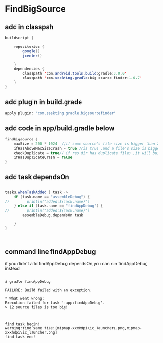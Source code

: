 # FindBigSource


## add in classpah
```java
buildscript {

    repositories {
        google()
        jcenter()

    }
    dependencies {
        classpath 'com.android.tools.build:gradle:3.0.0'
        classpath 'com.seekting.gradle:big-source-finder:1.0.7'
    }
}

```
## add plugin in build.grade
```gradle
apply plugin: 'com.seekting.gradle.bigsourcefinder'

```
## add code in app/build.gradle below
```gradle
findbigsource {
    maxSize = 200 * 1024  //if some source's file size is bigger than 200*1024,it will build fail if ifHasAboveMaxSizeCrash=true
    ifHasAboveMaxSizeCrash = true //is true ,and a file's size is bigger than maxSize,it will build fail
    checkDuplicate = true// if res dir has duplicate files ,it will build fail(only if ifHasDuplicateCrash=true)
    ifHasDuplicateCrash = false
}

```

## add task dependsOn
```gradle

tasks.whenTaskAdded { task ->
    if (task.name == "assembleDebug") {
//        println("added:${task.name}")
    } else if (task.name == "findAppDebug") {
//        println("added:${task.name}")
        assembleDebug.dependsOn task

    }
}




```
## command line findAppDebug

if you didn't add findAppDebug dependsOn,you can run findAppDebug instead
```Terminal

$ gradle findAppDebug
```
```Terminal
FAILURE: Build failed with an exception.

* What went wrong:
Execution failed for task ':app:findAppDebug'.
> 12 source files is too big!



```

```Terminal
find task begin!
warning:find same file:[mipmap-xxxhdpi\ic_launcher1.png,mipmap-xxxhdpi\ic_launcher.png]
find task end!

```
